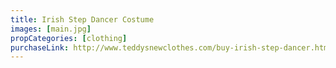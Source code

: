 ```yaml
---
title: Irish Step Dancer Costume
images: [main.jpg]
propCategories: [clothing]
purchaseLink: http://www.teddysnewclothes.com/buy-irish-step-dancer.html
---
```

